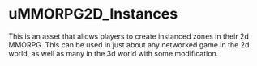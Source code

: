 # uMMORPG2D_Instances
This is an asset that allows players to create instanced zones in their 2d MMORPG. This can be used in just about any networked game in the 2d world, as well as many in the 3d world with some modification.
